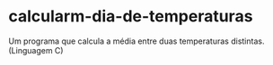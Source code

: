 # calcularm-dia-de-temperaturas
Um programa que calcula a média entre duas temperaturas distintas. (Linguagem C)
